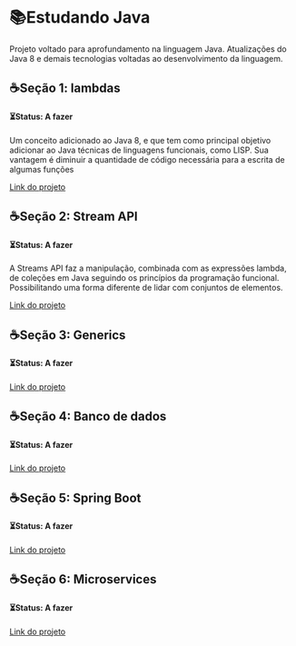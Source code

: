 # 📚Estudando Java
Projeto voltado para aprofundamento na linguagem Java. Atualizações do Java 8 e demais tecnologias voltadas ao desenvolvimento da linguagem. 


<h2>☕Seção 1: lambdas</h2> 
<h4>⏳Status: A fazer</h4>
<p>Um conceito adicionado ao Java 8, e que tem como principal objetivo adicionar ao Java técnicas de linguagens funcionais, como LISP. Sua 
vantagem é diminuir a quantidade de código necessária para a escrita de algumas funções</p>
<a href="LinkAqui">Link do projeto</a>

<h2>☕Seção 2: Stream API</h2> 
<h4>⏳Status: A fazer</h4>
<p>A Streams API faz a manipulação, combinada com as expressões lambda, de coleções em Java seguindo os princípios da programação funcional. 
Possibilitando uma forma diferente de lidar com conjuntos de elementos.</p>
<a href="LinkAqui">Link do projeto</a>

<h2>☕Seção 3: Generics</h2> 
<h4>⏳Status: A fazer</h4>
<a href="LinkAqui">Link do projeto</a>

<h2>☕Seção 4: Banco de dados</h2> 
<h4>⏳Status: A fazer</h4>
<a href="LinkAqui">Link do projeto</a>

<h2>☕Seção 5: Spring Boot</h2> 
<h4>⏳Status: A fazer</h4>
<a href="LinkAqui">Link do projeto</a>

<h2>☕Seção 6: Microservices</h2> 
<h4>⏳Status: A fazer</h4>
<a href="LinkAqui">Link do projeto</a>



